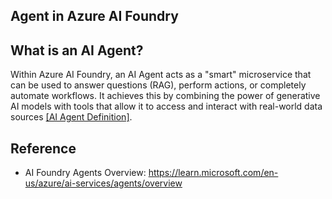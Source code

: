 ## Agent in Azure AI Foundry

## What is an AI Agent?

Within Azure AI Foundry, an AI Agent acts as a "smart" microservice that can be used to answer questions (RAG), perform actions, or completely automate workflows. It achieves this by combining the power of generative AI models with tools that allow it to access and interact with real-world data sources
[[AI Agent Definition]](https://learn.microsoft.com/en-us/azure/ai-services/agents/overview#what-is-an-ai-agent).

<!--
<a href="https://learn.microsoft.com/en-us/azure/ai-services/agents/overview#what-is-an-ai-agent" target="_blank">[AI Agent Definition]</a>.
-->




## Reference

* AI Foundry Agents Overview: https://learn.microsoft.com/en-us/azure/ai-services/agents/overview

